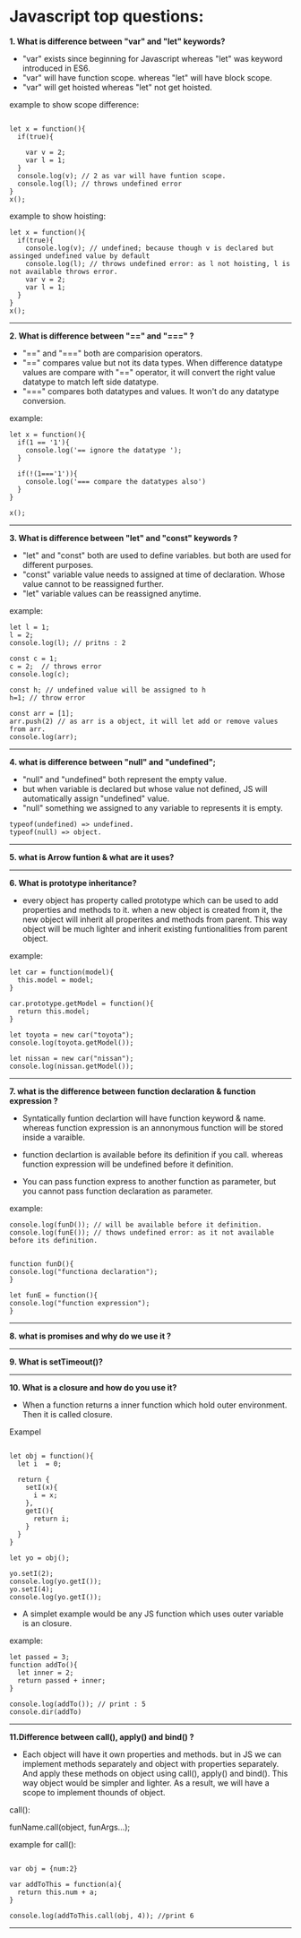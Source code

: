 # Javascript top questions:

**1. What is difference between "var" and "let" keywords?**

- "var" exists since beginning for Javascript whereas "let" was keyword introduced in ES6.
- "var" will have function scope. whereas "let" will have block scope.
- "var" will get hoisted whereas "let" not get hoisted.

example to show scope difference:

```

let x = function(){
  if(true){

    var v = 2;
    var l = 1;
  }
  console.log(v); // 2 as var will have funtion scope.
  console.log(l); // throws undefined error
}
x();

```

example to show hoisting:

```
let x = function(){
  if(true){
    console.log(v); // undefined; because though v is declared but assinged undefined value by default
    console.log(l); // throws undefined error: as l not hoisting, l is not available throws error.
    var v = 2;
    var l = 1;
  }
}
x();
```

---

**2. What is difference between "==" and "===" ?**

- "==" and "===" both are comparision operators.
- "==" compares value but not its data types. When difference datatype values are compare with "==" operator, it will convert the right value datatype to match left side datatype.
- "===" compares both datatypes and values. It won't do any datatype conversion.

example:

```
let x = function(){
  if(1 == '1'){
    console.log('== ignore the datatype ');
  }

  if(!(1==='1')){
    console.log('=== compare the datatypes also')
  }
}

x();
```

---

**3. What is difference between "let" and "const" keywords ?**

- "let" and "const" both are used to define variables. but both are used for different purposes.
- "const" variable value needs to assigned at time of declaration. Whose value cannot to be reassigned further.
- "let" variable values can be reassigned anytime.

example:

```
let l = 1;
l = 2;
console.log(l); // pritns : 2

const c = 1;
c = 2;  // throws error
console.log(c);

const h; // undefined value will be assigned to h
h=1; // throw error

const arr = [1];
arr.push(2) // as arr is a object, it will let add or remove values from arr.
console.log(arr);

```

---

**4. what is difference between "null" and "undefined";**

- "null" and "undefined" both represent the empty value.
- but when variable is declared but whose value not defined, JS will automatically assign "undefined" value.
- "null" something we assigned to any variable to represents it is empty.

```
typeof(undefined) => undefined.
typeof(null) => object.
```

---

**5. what is Arrow funtion & what are it uses?**

---

**6. What is prototype inheritance?**

- every object has property called prototype which can be used to add properties and methods to it. when a new object is created from it, the new object will inherit all properites and methods from parent. This way object will be much lighter and inherit existing funtionalities from parent object.

example:

```
let car = function(model){
  this.model = model;
}

car.prototype.getModel = function(){
  return this.model;
}

let toyota = new car("toyota");
console.log(toyota.getModel());

let nissan = new car("nissan");
console.log(nissan.getModel());

```

---

**7. what is the difference between function declaration & function expression ?**

- Syntatically funtion declartion will have function keyword & name. whereas function expression is an annonymous function will be stored inside a varaible.

- function declartion is available before its definition if you call. whereas function expression will be undefined before it definition.
- You can pass function express to another function as parameter, but you cannot pass function declaration as parameter.

example:

```
console.log(funD()); // will be available before it definition.
console.log(funE()); // thows undefined error: as it not available before its definition.


function funD(){
console.log("functiona declaration");
}

let funE = function(){
console.log("function expression");
}
```

---

**8. what is promises and why do we use it ?**

---

**9. What is setTimeout()?**

---

**10. What is a closure and how do you use it?**

- When a function returns a inner function which hold outer environment. Then it is called closure.

Exampel

```

let obj = function(){
  let i  = 0;

  return {
    setI(x){
      i = x;
    },
    getI(){
      return i;
    }
  }
}

let yo = obj();

yo.setI(2);
console.log(yo.getI());
yo.setI(4);
console.log(yo.getI());

```

- A simplet example would be any JS function which uses outer variable is an closure.

example:

```
let passed = 3;
function addTo(){
  let inner = 2;
  return passed + inner;
}

console.log(addTo()); // print : 5
console.dir(addTo)
```

---

**11.Difference between call(), apply() and bind() ?**

- Each object will have it own properties and methods. but in JS we can implement methods separately and object with properties separately. And apply these methods on object using call(), apply() and bind(). This way object would be simpler and lighter. As a result, we will have a scope to implement thounds of object.

call():

funName.call(object, funArgs...);

example for call():

```

var obj = {num:2}

var addToThis = function(a){
  return this.num + a;
}

console.log(addToThis.call(obj, 4)); //print 6

```

---
